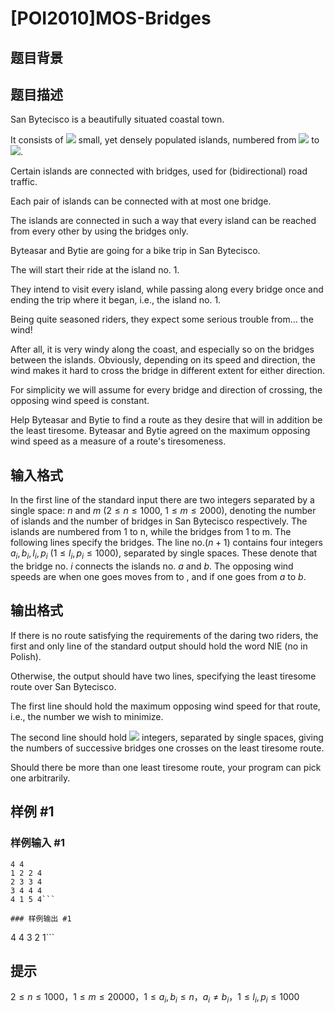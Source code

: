 # [POI2010]MOS-Bridges

## 题目背景



## 题目描述

San Bytecisco is a beautifully situated coastal town.

It consists of ![](http://main.edu.pl/images/OI17/mos-en-tex.1.png) small, yet densely populated islands,  numbered from ![](http://main.edu.pl/images/OI17/mos-en-tex.2.png) to ![](http://main.edu.pl/images/OI17/mos-en-tex.3.png).

Certain islands are connected with bridges, used for (bidirectional)  road traffic.

Each pair of islands can be connected with at most one bridge.

The islands are connected in such a way that every island can be reached  from every other by using the bridges only.

Byteasar and Bytie are going for a bike trip in San Bytecisco.

The will start their ride at the island no. 1.

They intend to visit every island, while passing along every bridge once  and ending the trip where it began, i.e., the island no. 1.

Being quite seasoned riders, they expect some serious trouble from... the wind!

After all, it is very windy along the coast, and especially so on the bridges between  the islands. Obviously, depending on its speed and direction, the wind makes it  hard to cross the bridge in different extent for either direction.

For simplicity we will assume for every bridge and direction of crossing,  the opposing wind speed is constant.

Help Byteasar and Bytie to find a route as they desire that will in addition  be the least tiresome. Byteasar and Bytie agreed on the maximum opposing wind speed as  a measure of a route's tiresomeness.




## 输入格式

In the first line of the standard input there are two integers separated by a single space: $n$ and $m$ ($2 \le n \le 1000$, $1 \le m \le 2000$), denoting the number of islands and the number of bridges in San Bytecisco respectively. The islands are numbered from 1 to n, while the bridges from 1 to m. The following  lines specify the bridges. The line no.($n+1$)  contains four integers $a_i,b_i,l_i,p_i$ ($1\le l_i,p_i \le 1000$), separated by single spaces. These denote that the bridge no. $i$ connects the islands no. $a$ and $b$. The opposing wind speeds are  when one goes moves from  to , and  if one goes from $a$ to $b$.

## 输出格式

If there is no route satisfying the requirements of the daring two riders,   the first and only line of the standard output should hold the word NIE   (no in Polish).

Otherwise, the output should have two lines, specifying the least tiresome route   over San Bytecisco.

The first line should hold the maximum opposing wind speed for that route, i.e.,   the number we wish to minimize.

The second line should hold ![](http://main.edu.pl/images/OI17/mos-en-tex.28.png) integers, separated by single spaces, giving   the numbers of successive bridges one crosses on the least tiresome route.

Should there be more than one least tiresome route, your program can pick one   arbitrarily.


## 样例 #1

### 样例输入 #1
```
4 4
1 2 2 4
2 3 3 4
3 4 4 4
4 1 5 4```

### 样例输出 #1

```
4
4 3 2 1```

## 提示

$2 \le n \le 1000$，$1 \le m \le 20000$，$1 \le a_i,b_i \le n$，$a_i \neq b_i$，$1 \le l_i,p_i \le 1000$

